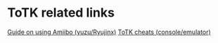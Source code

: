 # ToTK related links

[Guide on using Amiibo (yuzu/Ryujinx)](https://www.reddit.com/r/NewYuzuPiracy/comments/13dqo6k/yuzuryujinx_how_to_emulate_amiibo_on_totk/)
[ToTK cheats (console/emulator)](https://github.com/bad1dea/NXCheats/tree/main/The%20Legend%20of%20Zelda%20Tears%20of%20the%20Kingdom)

